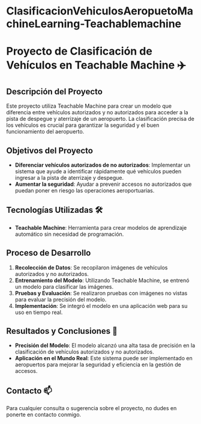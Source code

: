 # ClasificacionVehiculosAeropuetoMachineLearning-Teachablemachine

# Proyecto de Clasificación de Vehículos en Teachable Machine ✈️

## Descripción del Proyecto

Este proyecto utiliza Teachable Machine para crear un modelo que diferencia entre vehículos autorizados y no autorizados para acceder a la pista de despegue y aterrizaje de un aeropuerto. La clasificación precisa de los vehículos es crucial para garantizar la seguridad y el buen funcionamiento del aeropuerto.

## Objetivos del Proyecto

- **Diferenciar vehículos autorizados de no autorizados**: Implementar un sistema que ayude a identificar rápidamente qué vehículos pueden ingresar a la pista de aterrizaje y despegue.
- **Aumentar la seguridad**: Ayudar a prevenir accesos no autorizados que puedan poner en riesgo las operaciones aeroportuarias.

## Tecnologías Utilizadas 🛠️

- **Teachable Machine**: Herramienta para crear modelos de aprendizaje automático sin necesidad de programación.

## Proceso de Desarrollo

1. **Recolección de Datos**: Se recopilaron imágenes de vehículos autorizados y no autorizados.
2. **Entrenamiento del Modelo**: Utilizando Teachable Machine, se entrenó un modelo para clasificar las imágenes.
3. **Pruebas y Evaluación**: Se realizaron pruebas con imágenes no vistas para evaluar la precisión del modelo.
4. **Implementación**: Se integró el modelo en una aplicación web para su uso en tiempo real.

## Resultados y Conclusiones 📌

- **Precisión del Modelo**: El modelo alcanzó una alta tasa de precisión en la clasificación de vehículos autorizados y no autorizados.
- **Aplicación en el Mundo Real**: Este sistema puede ser implementado en aeropuertos para mejorar la seguridad y eficiencia en la gestión de accesos.

## Contacto 📫

Para cualquier consulta o sugerencia sobre el proyecto, no dudes en ponerte en contacto conmigo.
